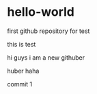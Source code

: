 # hello-world
first github repository  for test


this  is test

hi guys 
i am a new githuber

huber haha

commit 1
